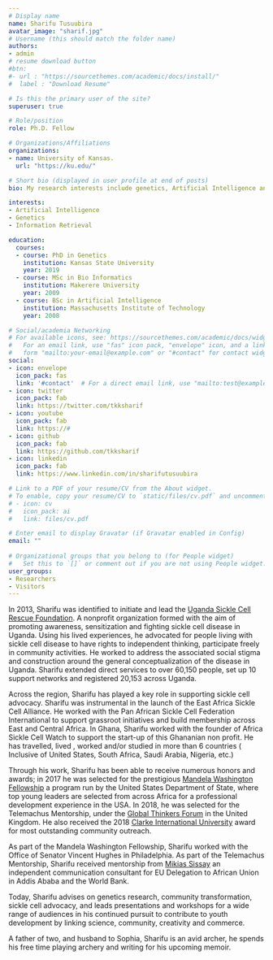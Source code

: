 ```yaml
---
# Display name
name: Sharifu Tusuubira
avatar_image: "sharif.jpg"
# Username (this should match the folder name)
authors:
- admin
# resume download button 
#btn:
#- url : "https://sourcethemes.com/academic/docs/install/"
#  label : "Download Resume"

# Is this the primary user of the site?
superuser: true

# Role/position
role: Ph.D. Fellow

# Organizations/Affiliations
organizations:
- name: University of Kansas. 
  url: "https://ku.edu/"

# Short bio (displayed in user profile at end of posts)
bio: My research interests include genetics, Artificial Intelligence and programmable matter.

interests:
- Artificial Intelligence
- Genetics
- Information Retrieval

education:
  courses:
  - course: PhD in Genetics
    institution: Kansas State University
    year: 2019
  - course: MSc in Bio Informatics
    institution: Makerere University
    year: 2009
  - course: BSc in Artificial Intelligence
    institution: Massachusetts Institute of Technology
    year: 2008

# Social/academia Networking
# For available icons, see: https://sourcethemes.com/academic/docs/widgets/#icons
#   For an email link, use "fas" icon pack, "envelope" icon, and a link in the
#   form "mailto:your-email@example.com" or "#contact" for contact widget.
social:
- icon: envelope
  icon_pack: fas
  link: '#contact'  # For a direct email link, use "mailto:test@example.org".
- icon: twitter
  icon_pack: fab
  link: https://twitter.com/tkksharif
- icon: youtube
  icon_pack: fab
  link: https://#
- icon: github
  icon_pack: fab
  link: https://github.com/tkksharif
- icon: linkedin
  icon_pack: fab
  link: https://www.linkedin.com/in/sharifutusuubira

# Link to a PDF of your resume/CV from the About widget.
# To enable, copy your resume/CV to `static/files/cv.pdf` and uncomment the lines below.  
# - icon: cv
#   icon_pack: ai
#   link: files/cv.pdf

# Enter email to display Gravatar (if Gravatar enabled in Config)
email: ""
  
# Organizational groups that you belong to (for People widget)
#   Set this to `[]` or comment out if you are not using People widget.  
user_groups:
- Researchers
- Visitors
---
```


In 2013, Sharifu was identified to initiate and lead the [Uganda Sickle Cell Rescue Foundation](https://www.uscrfuganda.org/). A nonprofit organization formed with the aim of promoting awareness, sensitization and fighting sickle cell disease in Uganda.  Using his lived experiences, he advocated for people living with sickle cell disease to have rights to independent thinking, participate freely in community activities. He worked to address  the associated social stigma and construction around the general conceptualization of the disease in Uganda. Sharifu extended direct services to over 60,150 people, set up 10 support networks and registered 20,153 across Uganda.


<!-- ![reviews](../../img/certifacates.jpg)
 -->
Across the region, Sharifu has played a key role in supporting sickle cell advocacy. Sharifu was instrumental in the launch of the East Africa Sickle Cell Alliance. He worked with the Pan African Sickle Cell Federation International  to support grassroot initiatives and build membership across East and Central Africa. In Ghana,  Sharifu worked with the founder of Africa Sickle Cell Watch to support the start-up of this Ghananian non profit. He has travelled, lived , worked and/or studied in more than 6 countries ( Inclusive of United States, South Africa, Saudi Arabia, Nigeria, etc.)


Through his work, Sharifu has been able to receive numerous honors and awards; in 2017 he was selected for the prestigious [Mandela Washington Fellowship](https://www.mandelawashingtonfellowship.org/) a program run by the United States Department of State, where top young leaders are selected from across Africa for a professional development experience in the USA. In 2018, he was selected for the Telemachus Mentorship, under the [Global Thinkers Forum](http://www.globalthinkersforum.org/) in the United Kingdom. He also received the 2018 [Clarke International University](http://www.ciu.ac.ug/) award for most outstanding community outreach.


As part of the Mandela Washington Fellowship, Sharifu worked with the Office of Senator Vincent Hughes in Philadelphia. As part of the Telemachus Mentorship, Sharifu received mentorship from [Mikias Sissay](http://www.globalthinkersforum.org/people/mikias-sissay/) an independent communication consultant for EU Delegation to African Union in Addis Ababa  and the World Bank. 


Today, Sharifu advises on genetics research, community transformation, sickle cell advocacy, and leads presentations and workshops for a wide range of audiences in his continued pursuit to contribute to youth development by linking science, community, creativity and commerce.  

A father of two, and husband to Sophia, Sharifu is an avid archer, he spends his free time playing archery and writing for his upcoming memoir.  


